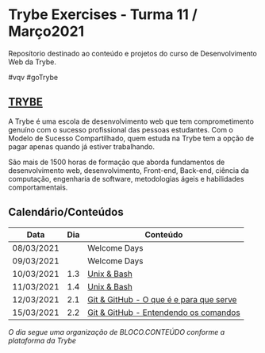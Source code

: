 # Trybe Exercises - Turma 11 / Março2021

Reposítorio destinado ao conteúdo e projetos do curso de  Desenvolvimento Web da Trybe.

#vqv #goTrybe

## [TRYBE](https://www.betrybe.com/)

A Trybe é uma escola de desenvolvimento web que tem comprometimento genuíno com o sucesso profissional das pessoas estudantes. Com o Modelo de Sucesso Compartilhado, quem estuda na Trybe tem a opção de pagar apenas quando já estiver trabalhando.

São mais de 1500 horas de formação que aborda fundamentos de desenvolvimento web, desenvolvimento, Front-end, Back-end, ciência da computação, engenharia de software, metodologias ágeis e habilidades comportamentais.

## Calendário/Conteúdos

| Data | Dia | Conteúdo |
|------|-----|----------|
| 08/03/2021 |  | Welcome Days |
| 09/03/2021 |  | Welcome Days |
| 10/03/2021 | 1.3 | [Unix & Bash](/exercises/1.3/) |
| 11/03/2021 | 1.4 | [Unix & Bash](/exercises/1.4/) |
| 12/03/2021 | 2.1 | [Git & GitHub - O que é e para que serve](/exercises/2.1/) |
| 15/03/2021 | 2.2 | [Git & GitHub - Entendendo os comandos](/exercises/2.2/) |

*O dia segue uma organização de BLOCO.CONTEÚDO conforme a plataforma da Trybe*